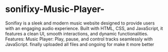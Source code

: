 # sonifixy-Music-Player-
Sonifixy is a sleek and modern music website designed to provide users with an engaging audio experience. Built with HTML, CSS, and JavaScript, it features a clean UI, smooth interactions, and dynamic functionalities. Features: Music Player: Play, pause, and control tracks seamlessly with JavaScript. 
finally uploaded all files and ongoing for make it more better

